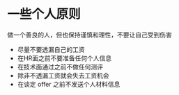 # 一些个人原则

做一个善良的人，但也保持谨慎和理性，不要让自己受到伤害

- 尽量不要透漏自己的工资
- 在HR面之前不要准备任何个人信息
- 在技术面通过之前不做任何测评
- 除非不透漏工资就会失去工资机会
- 在谈定 offer 之前不发送个人材料信息
